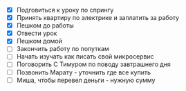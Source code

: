 
- [x] Подговиться к уроку по спрингу
- [x] Принять квартиру по электрике и заплатить за работу
- [x] Пешком до работы
- [x] Отвести урок
- [x] Пешком домой 
- [ ] Закончить работу по попуткам
- [ ] Начать изучать как писать свой микросервис
- [ ] Поговорить С Тимуром по поводу завтрашнего дня
- [ ] Позвонить Марату - уточнить где все купить
- [ ] Миша, чтобы перевел деньги - нужную сумму